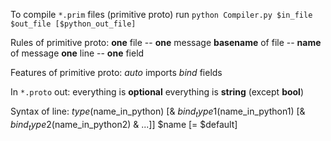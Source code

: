 To compile `*.prim` files (primitive proto) run `python Compiler.py $in_file $out_file [$python_out_file]`

Rules of primitive proto:
  **one** file -- **one** message
  **basename** of file -- **name** of message
  **one** line -- **one** field

Features of primitive proto:
  _auto_ imports
  _bind_ fields

In `*.proto` out:
  everything is **optional**
  everything is **string**
    (except **bool**)

Syntax of line:
  $type ($name_in_python) [& $bind_type1 ($name_in_python1) [& $bind_type2 ($name_in_python2) & ...]] $name [= $default]
